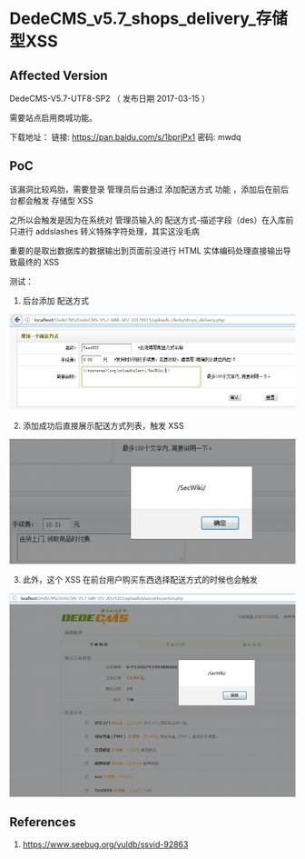 # DedeCMS_v5.7_shops_delivery_存储型XSS

## Affected Version

DedeCMS-V5.7-UTF8-SP2  （ 发布日期  2017-03-15 ）

需要站点启用商城功能。

下载地址： 链接: https://pan.baidu.com/s/1bprjPx1 密码: mwdq


## PoC

该漏洞比较鸡肋，需要登录 管理员后台通过 添加配送方式 功能 ，添加后在前后台都会触发 存储型 XSS

之所以会触发是因为在系统对 管理员输入的 配送方式-描述字段（des）在入库前只进行 addslashes 转义特殊字符处理，其实这没毛病

重要的是取出数据库的数据输出到页面前没进行 HTML 实体编码处理直接输出导致最终的 XSS

测试：

1. 后台添加 配送方式

![](DedeCMS_v5.7_shops_delivery_存储型XSS/add_delivery.png)

2. 添加成功后直接展示配送方式列表，触发 XSS

![](DedeCMS_v5.7_shops_delivery_存储型XSS/show_delivery.png)

3. 此外，这个 XSS 在前台用户购买东西选择配送方式的时候也会触发

![](DedeCMS_v5.7_shops_delivery_存储型XSS/front_xssed.png)

## References

1. https://www.seebug.org/vuldb/ssvid-92863
